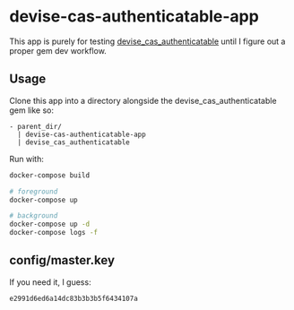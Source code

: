 # devise-cas-authenticatable-app

This app is purely for testing [devise_cas_authenticatable](https://github.com/nbudin/devise_cas_authenticatable) until I figure out a proper gem dev workflow.

## Usage

Clone this app into a directory alongside the devise_cas_authenticatable gem like so:

```
- parent_dir/
  | devise-cas-authenticatable-app
  | devise_cas_authenticatable
```

Run with:

```bash
docker-compose build

# foreground
docker-compose up

# background
docker-compose up -d
docker-compose logs -f
```

## config/master.key

If you need it, I guess:

```
e2991d6ed6a14dc83b3b3b5f6434107a
```

